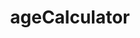 <!DOCTYPE html>
<html>
<head>
	<title>ageCalculator</title>
</head>
<body>
	<center><h1>ageCalculator</h1></center>
<script >
	var personAge=prompt("ENTER YOUR AGE");
	var totalMonth=(90*12)-(personAge*12);
	var totalWeeks=(90*52)-(personAge*52);
	var totalDays=(90*365)-(personAge*365);
	alert("YOUR REMAINING MONTHS="+totalMonth+".\nYOUR REMAINING WEEKS="+totalWeeks+"\nYOUR REMAINING DAY="+totalDays);


</script>
</body>
</html>
